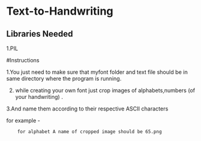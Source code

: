 # Text-to-Handwriting
## Libraries Needed
1.PIL 

#Instructions 

1.You just need to make sure that myfont folder and text file  should be in same directory where the program is running.

2. while creating your own font just crop images of alphabets,numbers (of your handwriting) .

3.And name them according to their respective ASCII characters 

   for example -
   
        for alphabet A name of cropped image should be 65.png
